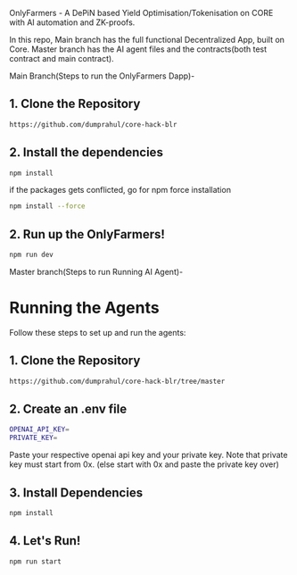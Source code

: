 OnlyFarmers - A DePiN based Yield Optimisation/Tokenisation on CORE with AI automation and ZK-proofs.

In this repo, Main branch has the full functional Decentralized App, built on Core.
Master branch has the AI agent files and the contracts(both test contract and main contract).

Main Branch(Steps to run the OnlyFarmers Dapp)-

## 1. Clone the Repository

```bash
https://github.com/dumprahul/core-hack-blr
```

## 2. Install the dependencies

```bash
npm install
```

if the packages gets conflicted, go for npm force installation

```bash
npm install --force
```

## 2. Run up the OnlyFarmers!

```bash
npm run dev
```

Master branch(Steps to run Running AI Agent)-

# Running the Agents

Follow these steps to set up and run the agents:

## 1. Clone the Repository

```bash
https://github.com/dumprahul/core-hack-blr/tree/master
```

## 2. Create an .env file

```bash
OPENAI_API_KEY=
PRIVATE_KEY=
```

Paste your respective openai api key and your private key. Note that private key must start from 0x. (else start with 0x and paste the private key over)

## 3. Install Dependencies

```bash
npm install
```

## 4. Let's Run!

```bash
npm run start
```
